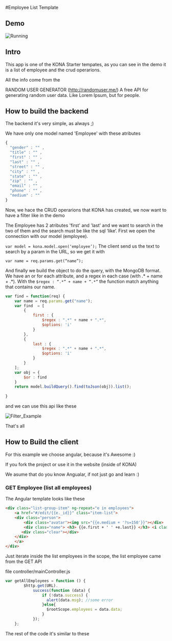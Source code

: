 
#Employee List Template

## Demo

![Running](http://i.imgur.com/ydKaSAm.gif)

## Intro

This app is one of the KONA Starter tempates, as you can see in the demo it is a list of employee and the crud operarions.

All the info come from the

RANDOM USER GENERATOR (http://randomuser.me/)
A free API for generating random user data. Like Lorem Ipsum, but for people.


## How to build the backend

The backend it's very simple, as always ;)

We have only one model named 'Employee' with these atributes

```js
{
  "gender" : "" ,
  "title" : "" ,
  "first" : "" ,
  "last" : "" ,
  "street" : "" ,
  "city" : "" ,
  "state" : "" ,
  "zip" : "" ,
  "email" : "" , 
  "phone" : "" ,
  "medium" : ""
}
```

Now, we hace the CRUD operarions that KONA has created, we now want to have a filter like in the demo

The Employee has 2 atributes 'first' and 'last' and we want to search in the two of them and the search must be like the sql ‘like’.
First we open the connection with our model (employee).

```var model = kona.model.open(‘employee’);```
The client send us the text to search by a param in the URL, so we get it with

```var name = req.params.get(“name”);```

And finally we build the object to do the query, with the MongoDB format.
We have an or for each attribute, and a regex in each case (with .* + name + .*).
With the ```$regex : “.*” + name + “.*”``` the function match anything that contains our name.


```js
var find = function(req) {
    var name = req.params.get("name");
    var find  = [
        {
            first : {
                $regex : ".*" + name + ".*",
                $options: 'i'
            }    
        },
        {
            last : {
                $regex : ".*" + name + ".*",
                $options: 'i'
            }    
        }
    ];
    var obj = {
        $or : find
    }
    return model.buildQuery().find(toJson(obj)).list();
    
}
```

and we can use this api like these

![Filter_Example](https://konaproject.files.wordpress.com/2014/11/screen-shot-2014-11-07-at-12-48-43.png?w=1314&h=774)

That's all

## How to Build the client

For this example we choose angular, because it's Awesome :)

If you fork the project or use it in the website (inside of KONA)

We asume that do you know Angualar, if not just go and learn :)

### GET Employee (list all employees)

The Angular template looks like these

```html
<div class="list-group-item" ng-repeat="e in employees">
    <a href="#/edit/{{e._id}}" class="item-list">
    <div class="person">
        <div class="avatar"><img src="{{e.medium + '?s=150'}}"></div>
        <div class="name"> <h3> {{e.first + ' ' +e.last}} </h3> <i class="fa fa-chevron-right pull-right"></i>    </div>
       <div class="clear"></div>
    </div>
    </a>
</div>
```

Just iterate inside the list employees in the scope, the list employee came from the GET API

file controller/mainController.js
```js
var getAllEmployees = function () {
        $http.get(URL).
            success(function (data) {
                if (!data.success) {
                  alert(data.msg); //some error
                }else{
                  $rootScope.employees = data.data;
                }
            });
    };
```

The rest of the code it's similar to these
